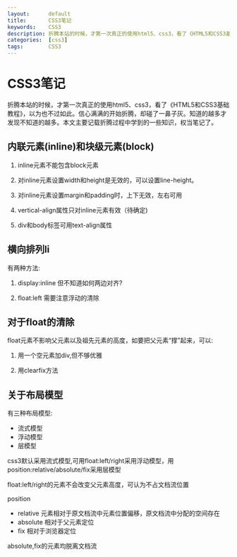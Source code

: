 ```yaml
---
layout:      default
title:       CSS3笔记
keywords:    CSS3
description: 折腾本站的时候，才第一次真正的使用html5、css3，看了《HTML5和CSS3基础教程》，以为也不过如此。信心满满的开始折腾，却碰了一鼻子灰。知道的越多才发现不知道的越多。本文主要记载折腾过程中学到的一些知识，权当笔记了。
categories:  [css3]
tags:        CSS3
---
```


# CSS3笔记

折腾本站的时候，才第一次真正的使用html5、css3，看了《HTML5和CSS3基础教程》，以为也不过如此。信心满满的开始折腾，却碰了一鼻子灰。知道的越多才发现不知道的越多。本文主要记载折腾过程中学到的一些知识，权当笔记了。

## 内联元素(inline)和块级元素(block)

1. inline元素不能包含block元素

2. 对inline元素设置width和height是无效的，可以设置line-height。

3. 对inline元素设置margin和padding时，上下无效，左右可用　

4. vertical-align属性只对inline元素有效（待确定)

5. div和body标签可用text-align属性

## 横向排列li

有两种方法:

1. display:inline 但不知道如何两边对齐?

2. float:left  需要注意浮动的清除

## 对于float的清除

float元素不影响父元素以及祖先元素的高度，如要把父元素“撑”起来，可以:

1. 用一个空元素加div,但不够优雅

2. 用clearfix方法

## 关于布局模型

有三种布局模型:

- 流式模型
- 浮动模型
- 层模型

css3默认采用流式模型,可用float:left/right采用浮动模型，用position:relative/absolute/fix采用层模型

float:left/right的元素不会改变父元素高度，可认为不占文档流位置

position
-  relative 元素相对于原文档流中元素位置偏移，原文档流中分配的空间存在
-  absolute 相对于父元素定位
-  fix      相对于浏览器定位

absolute,fix的元素均脱离文档流
